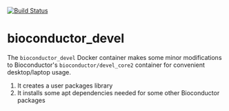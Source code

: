 [![Build Status](https://img.shields.io/docker/build/waldronlab/wallabe-devel.svg)](https://hub.docker.com/r/waldronlab/bioconductor_devel)


# bioconductor_devel

The `bioconductor_devel` Docker container makes some minor modifications to
Bioconductor's `bioconductor/devel_core2` container for convenient desktop/laptop usage.

1. It creates a user packages library
2. It installs some apt dependencies needed for some other Bioconductor packages